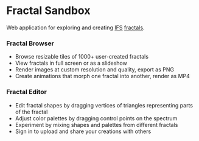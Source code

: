 # Fractal Sandbox
Web application for exploring and creating [IFS](https://en.wikipedia.org/wiki/Iterated_function_system) [fractals](https://en.wikipedia.org/wiki/Fractal).
### Fractal Browser
* Browse resizable tiles of 1000+ user-created fractals
* View fractals in full screen or as a slideshow
* Render images at custom resolution and quality, export as PNG
* Create animations that morph one fractal into another, render as MP4
### Fractal Editor
* Edit fractal shapes by dragging vertices of triangles representing parts of the fractal
* Adjust color palettes by dragging control points on the spectrum
* Experiment by mixing shapes and palettes from different fractals
* Sign in to upload and share your creations with others